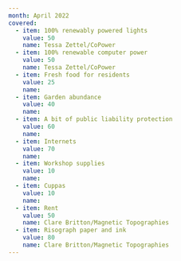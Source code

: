 ```yaml
---
month: April 2022
covered:
  - item: 100% renewably powered lights
    value: 50
    name: Tessa Zettel/CoPower
  - item: 100% renewable computer power
    value: 50
    name: Tessa Zettel/CoPower
  - item: Fresh food for residents
    value: 25
    name: 
  - item: Garden abundance
    value: 40
    name: 
  - item: A bit of public liability protection
    value: 60
    name: 
  - item: Internets
    value: 70
    name: 
  - item: Workshop supplies
    value: 10
    name: 
  - item: Cuppas
    value: 10
    name: 
  - item: Rent
    value: 50
    name: Clare Britton/Magnetic Topographies
  - item: Risograph paper and ink
    value: 80
    name: Clare Britton/Magnetic Topographies
---
```

